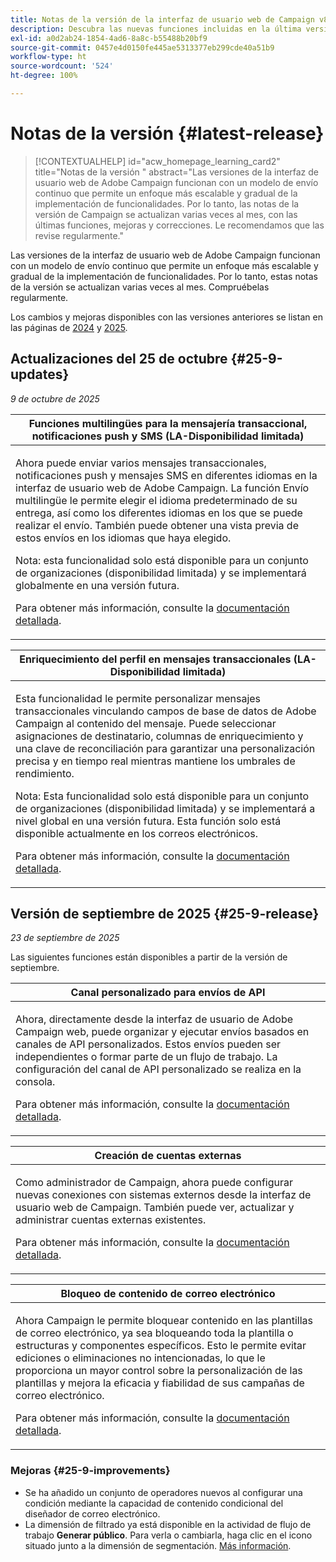 ```yaml
---
title: Notas de la versión de la interfaz de usuario web de Campaign v8
description: Descubra las nuevas funciones incluidas en la última versión de la interfaz de usuario web de Campaign
exl-id: a0d2ab24-1854-4ad6-8a8c-b55488b20bf9
source-git-commit: 0457e4d0150fe445ae5313377eb299cde40a51b9
workflow-type: ht
source-wordcount: '524'
ht-degree: 100%

---
```


# Notas de la versión  {#latest-release}

>[!CONTEXTUALHELP]
>id="acw_homepage_learning_card2"
>title="Notas de la versión "
>abstract="Las versiones de la interfaz de usuario web de Adobe Campaign funcionan con un modelo de envío continuo que permite un enfoque más escalable y gradual de la implementación de funcionalidades. Por lo tanto, las notas de la versión de Campaign se actualizan varias veces al mes, con las últimas funciones, mejoras y correcciones. Le recomendamos que las revise regularmente."

Las versiones de la interfaz de usuario web de Adobe Campaign funcionan con un modelo de envío continuo que permite un enfoque más escalable y gradual de la implementación de funcionalidades. Por lo tanto, estas notas de la versión se actualizan varias veces al mes. Compruébelas regularmente.

Los cambios y mejoras disponibles con las versiones anteriores se listan en las páginas de [2024](release-notes-24.md) y [2025](release-notes-25.md).

## Actualizaciones del 25 de octubre {#25-9-updates}

_9 de octubre de 2025_

<table>
<thead>
<tr>
<th><strong>Funciones multilingües para la mensajería transaccional, notificaciones push y SMS (LA-Disponibilidad limitada)</strong><br/></th> 
</tr>
</thead>
<tbody>
<tr>
<td>
<p>Ahora puede enviar varios mensajes transaccionales, notificaciones push y mensajes SMS en diferentes idiomas en la interfaz de usuario web de Adobe Campaign. La función Envío multilingüe le permite elegir el idioma predeterminado de su entrega, así como los diferentes idiomas en los que se puede realizar el envío. También puede obtener una vista previa de estos envíos en los idiomas que haya elegido. </p>
<p>Nota: esta funcionalidad solo está disponible para un conjunto de organizaciones (disponibilidad limitada) y se implementará globalmente en una versión futura.</p>
<p>Para obtener más información, consulte la <a href="../msg/multilingual.md">documentación detallada</a>.</p>
</td>
</tr>
</tbody>
</table>

<table>
<thead>
<tr>
<th><strong>Enriquecimiento del perfil en mensajes transaccionales (LA-Disponibilidad limitada)</strong><br/></th> 
</tr>
</thead>
<tbody>
<tr>
<td>
<p>Esta funcionalidad le permite personalizar mensajes transaccionales vinculando campos de base de datos de Adobe Campaign al contenido del mensaje. Puede seleccionar asignaciones de destinatario, columnas de enriquecimiento y una clave de reconciliación para garantizar una personalización precisa y en tiempo real mientras mantiene los umbrales de rendimiento.</p>
<p>Nota: Esta funcionalidad solo está disponible para un conjunto de organizaciones (disponibilidad limitada) y se implementará a nivel global en una versión futura. Esta función solo está disponible actualmente en los correos electrónicos.</p>
<p>Para obtener más información, consulte la <a href="../transactional-messaging/profile-enrichment.md">documentación detallada</a>.</p>
</td>
</tr>
</tbody>
</table>


## Versión de septiembre de 2025 {#25-9-release}

_23 de septiembre de 2025_

Las siguientes funciones están disponibles a partir de la versión de septiembre.

<table>
<thead>
<tr>
<th><strong>Canal personalizado para envíos de API</strong><br/></th>
</tr>
</thead>
<tbody>
<tr>
<td>
<p>Ahora, directamente desde la interfaz de usuario de Adobe Campaign web, puede organizar y ejecutar envíos basados en canales de API personalizados. Estos envíos pueden ser independientes o formar parte de un flujo de trabajo. La configuración del canal de API personalizado se realiza en la consola.</p>
<p>Para obtener más información, consulte la <a href="../call-center/gs-custom-channel.md">documentación detallada</a>.</p>
</td>
</tr>
</tbody>
</table>

<table>
<thead>
<tr>
<th><strong>Creación de cuentas externas</strong><br/></th>
</tr>
</thead>
<tbody>
<tr>
<td>
<p>Como administrador de Campaign, ahora puede configurar nuevas conexiones con sistemas externos desde la interfaz de usuario web de Campaign. También puede ver, actualizar y administrar cuentas externas existentes.</p>
<p>Para obtener más información, consulte la <a href="../administration/create-external-account.md">documentación detallada</a>.</p>
</td>
</tr>
</tbody>
</table>

<table>
<thead>
<tr>
<th><strong>Bloqueo de contenido de correo electrónico</strong><br/></th>
</tr>
</thead>
<tbody>
<tr>
<td>
<p>Ahora Campaign le permite bloquear contenido en las plantillas de correo electrónico, ya sea bloqueando toda la plantilla o estructuras y componentes específicos. Esto le permite evitar ediciones o eliminaciones no intencionadas, lo que le proporciona un mayor control sobre la personalización de las plantillas y mejora la eficacia y fiabilidad de sus campañas de correo electrónico.</p>
<p>Para obtener más información, consulte la <a href="../content/content-locking.md">documentación detallada</a>.</p>
</td>
</tr>
</tbody>
</table>

<!--table>
<thead>
<tr>
<th><strong>Integration with Adobe GenStudio</strong><br/></th>  LA? sort? Juliette
</tr>
</thead>
<tbody>
<tr>
<td>
<p>To enhance marketing efficiency and to maintain brand consistency, you can now seamlessly integrate GenStudio for Performance Marketing experiences with Campaign. This enables you to leverage GenStudio's AI-power content creation alongside Campaign's advanced orchestration capabilities.<p>
<p>For more information, refer to the detailed documentation.</p>
</td>
</tr>
</tbody>
</table-->

<!--table>
<thead>
<tr>
<th><strong>Dark mode support in the Email designer</strong><br/></th> -> pas sept, modifier composant... -> Juliette
</tr>
</thead>
<tbody>
<tr>
<td>
<p>The Email Designer now offers the ability to switch to dark mode view, where you can additionally define specific custom settings. Note that the final rendering depends on the recipient's email client, and not all email clients support dark mode.</p>
<p>For more information, refer to the detailed documentation.</p>
</td>
</tr>
</tbody>
</table-->

<!--table>>
<thead>
<tr>
<th><strong>Multilingual capabilities for transactional messaging and push notifications (LA)</strong><br/></th> 
</tr>
</thead>
<tbody>
<tr>
<td>
<p>You can now send multiple transactional messages and push notifications in different languages in Adobe Campaign Web User Interface. The Multilingual delivery feature allows you to choose the default language of your delivery as well as the different languages in which the delivery can be sent. You can also preview these deliveries in the languages you have chosen.</p>
<p>Note: this capability is only available for a set of organizations (Limited Availability), and will be rolled out globally in a future release.</p>
<p>For more information, refer to the detailed documentation.</p>
</td>
</tr>
</tbody>
</table-->

<!--table>
<thead>
<tr>
<th><strong>Profile enrichment in Transactional Messages (LA)</strong><br/></th> 
</tr>
</thead>
<tbody>
<tr>
<td>
<p>This capability allows you to personalize transactional messages (Email, SMS, Push) by linking Adobe Campaign database fields to the message content. You can select target mappings, enrichment columns, and a reconciliation key to ensure accurate, real-time personalization while maintaining performance thresholds.</p>
<p>Note: this capability is only available for a set of organizations (Limited Availability), and will be rolled out globally in a future release.</p>
<p>For more information, refer to the detailed documentation.</p>
</td>
</tr>
</tbody>
</table-->

<!--table>
<thead>
<tr>
<th><strong>Dynamic reporting for transactional messaging (LA)</strong><br/></th> 
</tr>
</thead>
<tbody>
<tr>
<td>
<p>Note: this capability is only available for a set of organizations (Limited Availability), and will be rolled out globally in a future release.</p>
<p>For more information, refer to the detailed documentation.</p>
</td>
</tr>
</tbody>
</table-->


### Mejoras {#25-9-improvements}

* Se ha añadido un conjunto de operadores nuevos al configurar una condición mediante la capacidad de contenido condicional del diseñador de correo electrónico.
* La dimensión de filtrado ya está disponible en la actividad de flujo de trabajo **Generar público**. Para verla o cambiarla, haga clic en el icono situado junto a la dimensión de segmentación. [Más información](../workflows/activities/build-audience.md#build-audience-configuration).
<!--

NEO-84915 Stop button for deliveries???? ->>> met pas, juste bouton ajouté dans webUI meme comportement que console. bleu, marche, marche pas.
NEO-90345 WebUI - Extended operators for dynamic content ->>>> deja mis
NEO-88858 WebUI - Send proof from execution recurring delivery -> bug
NEO-89777 Content locking on create email template -> juliette
NEO-90365 Multi-lingual – Identify fields editable from variants???? -> fix pour SMS
query activity -> query ds workflow fitleting dimentsion 

-->

